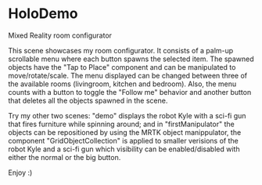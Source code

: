 # HoloDemo
Mixed Reality room configurator

   This scene showcases my room configurator. It consists of a palm-up scrollable menu where each button spawns the selected item. The spawned objects have the "Tap to Place" component and can be manipulated to move/rotate/scale. The menu displayed can be changed between three of the available rooms (livingroom, kitchen and bedroom). Also, the menu counts with a button to toggle the "Follow me" behavior and another button that deletes all the objects spawned in the scene.	

   Try my other two scenes: "demo" displays the robot Kyle with a sci-fi gun that fires furniture while spinning around; and in "firstManipulator" the objects can be repositioned by using the MRTK object manippulator, the component "GridObjectCollection" is applied to smaller verisions of the robot Kyle and a sci-fi gun which visibility can be enabled/disabled with either the normal or the big button.	   

   Enjoy :)	
